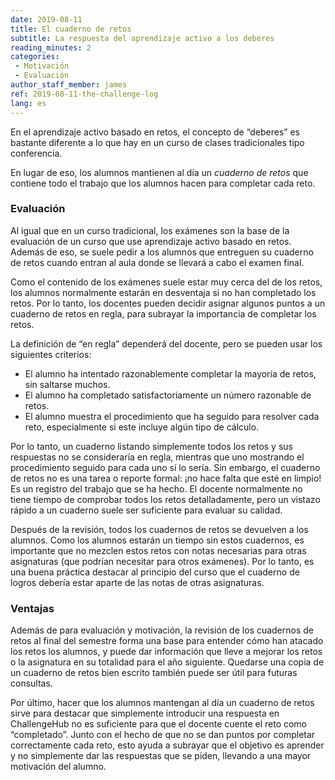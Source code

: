 ```yaml
---
date: 2019-08-11
title: El cuaderno de retos
subtitle: La respuesta del aprendizaje activo a los deberes
reading_minutes: 2
categories:
 - Motivación
 - Evaluación
author_staff_member: james
ref: 2019-08-11-the-challenge-log
lang: es
---
```

En el aprendizaje activo basado en retos, el concepto de “deberes” es bastante diferente a lo que hay en un curso de clases tradicionales tipo conferencia.

En lugar de eso, los alumnos mantienen al día un *cuaderno de retos* que contiene todo el trabajo que los alumnos hacen para completar cada reto.

### Evaluación

Al igual que en un curso tradicional, los exámenes son la base de la evaluación de un curso que use aprendizaje activo basado en retos.
Además de eso, se suele pedir a los alumnos que entreguen su cuaderno de retos cuando entran al aula donde se llevará a cabo el examen final.

Como el contenido de los exámenes suele estar muy cerca del de los retos,
los alumnos normalmente estarán en desventaja si no han completado los retos.
Por lo tanto, los docentes pueden decidir asignar algunos puntos a un cuaderno de retos en regla, para subrayar la importancia de completar los retos.

La definición de “en regla” dependerá del docente, pero se pueden usar los siguientes criterios:

- El alumno ha intentado razonablemente completar la mayoría de retos, sin saltarse muchos.
- El alumno ha completado satisfactoriamente un número razonable de retos.
- El alumno muestra el procedimiento que ha seguido para resolver cada reto, especialmente si este incluye algún tipo de cálculo.

Por lo tanto, un cuaderno listando simplemente todos los retos y sus respuestas no se consideraría en regla,
mientras que uno mostrando el procedimiento seguido para cada uno sí lo sería.
Sin embargo, el cuaderno de retos no es una tarea o reporte formal: ¡no hace falta que esté en limpio!
Es un registro del trabajo que se ha hecho.
El docente normalmente no tiene tiempo de comprobar todos los retos detalladamente,
pero un vistazo rápido a un cuaderno suele ser suficiente para evaluar su calidad.

Después de la revisión, todos los cuadernos de retos se devuelven a los alumnos.
Como los alumnos estarán un tiempo sin estos cuadernos, es importante que no mezclen estos retos con notas necesarias para otras asignaturas (que podrían necesitar para otros exámenes).
Por lo tanto, es una buena práctica destacar al principio del curso que el cuaderno de logros debería estar aparte de las notas de otras asignaturas.

### Ventajas

Además de para evaluación y motivación, la revisión de los cuadernos de retos al final del semestre forma una base para entender cómo han atacado los retos los alumnos,
y puede dar información que lleve a mejorar los retos o la asignatura en su totalidad para el año siguiente.
Quedarse una copia de un cuaderno de retos bien escrito también puede ser útil para futuras consultas.

Por último, hacer que los alumnos mantengan al día un cuaderno de retos sirve para destacar que simplemente introducir una respuesta en ChallengeHub no es suficiente para que el docente cuente el reto como “completado”.
Junto con el hecho de que no se dan puntos por completar correctamente cada reto, esto ayuda a subrayar que el objetivo es aprender y no simplemente dar las respuestas que se piden, llevando a una mayor motivación del alumno.
